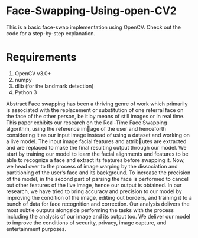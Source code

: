 # Face-Swapping-Using-open-CV2
This is a basic face-swap implementation using OpenCV. Check out the code for a step-by-step explanation.

# Requirements
1) OpenCV v3.0+
2) numpy
3) dlib (for the landmark detection)
4) Python 3

Abstract
Face swapping has been a thriving genre of work which primarily is 
associated with the replacement or substitution of one referral face on the face of 
the other person, be it by means of still images or in real time. This paper exhibits 
our research on the Real-Time Face Swapping algorithm, using the reference image of the user and henceforth considering it as our input image instead of using 
a dataset and working on a live model. The input image facial features and attributes are extracted and are replaced to make the final resulting output through our 
model. We start by training our model to learn the facial alignments and features 
to be able to recognize a face and extract its features before swapping it. Now, we 
head over to the process of image warping by the dissociation and partitioning of 
the user’s face and its background. To increase the precision of the model, in the 
second part of parsing the face is performed to cancel out other features of the 
live image, hence our output is obtained. In our research, we have tried to bring 
accuracy and precision to our model by improving the condition of the image, 
editing out borders, and training it to a bunch of data for face recognition and 
correction. Our analysis delivers the most subtle outputs alongside performing the 
tasks with the process including the analysis of our image and its output too. We 
deliver our model to improve the conditions of security, privacy, image capture, 
and entertainment purposes.
